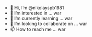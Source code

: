 - 👋 Hi, I’m @nikolayspb1981
- 👀 I’m interested in ... war
- 🌱 I’m currently learning ... war
- 💞️ I’m looking to collaborate on ... war
- 📫 How to reach me ... war

<!---
nikolayspb1981/nikolayspb1981 is a ✨ special ✨ repository because its `README.md` (this file) appears on your GitHub profile.
You can click the Preview link to take a look at your changes.
--->
